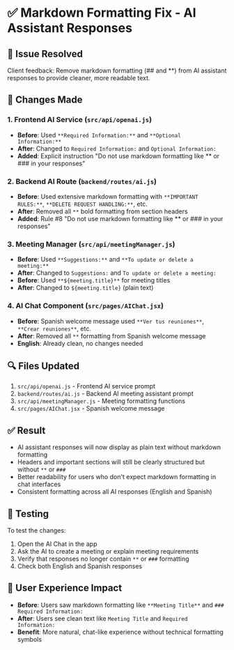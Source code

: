 # ✅ Markdown Formatting Fix - AI Assistant Responses

## 🎯 **Issue Resolved**
Client feedback: Remove markdown formatting (## and **) from AI assistant responses to provide cleaner, more readable text.

## 📝 **Changes Made**

### 1. **Frontend AI Service** (`src/api/openai.js`)
- **Before**: Used `**Required Information:**` and `**Optional Information:**`
- **After**: Changed to `Required Information:` and `Optional Information:`
- **Added**: Explicit instruction "Do not use markdown formatting like ** or ### in your responses"

### 2. **Backend AI Route** (`backend/routes/ai.js`)
- **Before**: Used extensive markdown formatting with `**IMPORTANT RULES:**`, `**DELETE REQUEST HANDLING:**`, etc.
- **After**: Removed all `**` bold formatting from section headers
- **Added**: Rule #8 "Do not use markdown formatting like ** or ### in your responses"

### 3. **Meeting Manager** (`src/api/meetingManager.js`)
- **Before**: Used `**Suggestions:**` and `**To update or delete a meeting:**`
- **After**: Changed to `Suggestions:` and `To update or delete a meeting:`
- **Before**: Used `**${meeting.title}**` for meeting titles
- **After**: Changed to `${meeting.title}` (plain text)

### 4. **AI Chat Component** (`src/pages/AIChat.jsx`)
- **Before**: Spanish welcome message used `**Ver tus reuniones**`, `**Crear reuniones**`, etc.
- **After**: Removed all `**` formatting from Spanish welcome message
- **English**: Already clean, no changes needed

## 🔍 **Files Updated**
1. `src/api/openai.js` - Frontend AI service prompt
2. `backend/routes/ai.js` - Backend AI meeting assistant prompt
3. `src/api/meetingManager.js` - Meeting formatting functions
4. `src/pages/AIChat.jsx` - Spanish welcome message

## ✅ **Result**
- AI assistant responses will now display as plain text without markdown formatting
- Headers and important sections will still be clearly structured but without `**` or `###`
- Better readability for users who don't expect markdown formatting in chat interfaces
- Consistent formatting across all AI responses (English and Spanish)

## 🧪 **Testing**
To test the changes:
1. Open the AI Chat in the app
2. Ask the AI to create a meeting or explain meeting requirements
3. Verify that responses no longer contain `**` or `###` formatting
4. Check both English and Spanish responses

## 📱 **User Experience Impact**
- **Before**: Users saw markdown formatting like `**Meeting Title**` and `### Required Information:`
- **After**: Users see clean text like `Meeting Title` and `Required Information:`
- **Benefit**: More natural, chat-like experience without technical formatting symbols
